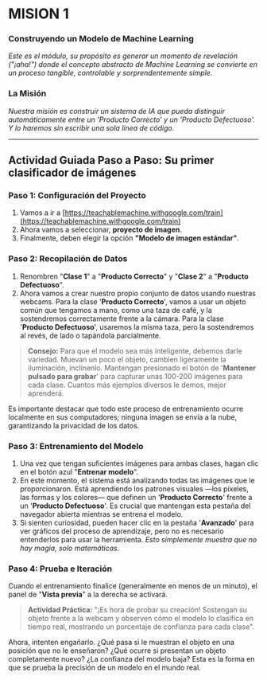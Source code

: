 # MISION 1
### Construyendo un Modelo de Machine Learning
*Este es el módulo, su propósito es generar un momento de revelación ("¡aha!") donde el concepto abstracto de Machine Learning se convierte en un proceso tangible, controlable y sorprendentemente simple.*

### La Misión
*Nuestra misión es construir un sistema de IA que pueda distinguir automáticamente entre un 'Producto Correcto' y un 'Producto Defectuoso'. Y lo haremos sin escribir una sola línea de código.*

***

## Actividad Guiada Paso a Paso: Su primer clasificador de imágenes

### Paso 1: Configuración del Proyecto
1.  Vamos a ir a [https://teachablemachine.withgoogle.com/train](https://teachablemachine.withgoogle.com/train)
2.  Ahora vamos a seleccionar, **proyecto de imagen**.
3.  Finalmente, deben elegir la opción **"Modelo de imagen estándar"**.

### Paso 2: Recopilación de Datos
1.  Renombren "**Clase 1**" a "**Producto Correcto**" y "**Clase 2**" a "**Producto Defectuoso**".
2.  Ahora vamos a crear nuestro propio conjunto de datos usando nuestras webcams. Para la clase '**Producto Correcto**', vamos a usar un objeto común que tengamos a mano, como una taza de café, y la sostendremos correctamente frente a la cámara. Para la clase '**Producto Defectuoso**', usaremos la misma taza, pero la sostendremos al revés, de lado o tapándola parcialmente.

> **Consejo:** Para que el modelo sea más inteligente, debemos darle variedad. Muevan un poco el objeto, cambien ligeramente la iluminación, inclínenlo. Mantengan presionado el botón de '**Mantener pulsado para grabar**' para capturar unas 100-200 imágenes para cada clase. Cuantos más ejemplos diversos le demos, mejor aprenderá.

Es importante destacar que todo este proceso de entrenamiento ocurre localmente en sus computadores; ninguna imagen se envía a la nube, garantizando la privacidad de los datos.

### Paso 3: Entrenamiento del Modelo
1.  Una vez que tengan suficientes imágenes para ambas clases, hagan clic en el botón azul "**Entrenar modelo**".
2.  En este momento, el sistema está analizando todas las imágenes que le proporcionaron. Está aprendiendo los patrones visuales —los píxeles, las formas y los colores— que definen un '**Producto Correcto**' frente a un '**Producto Defectuoso**'. Es crucial que mantengan esta pestaña del navegador abierta mientras se entrena el modelo.
3.  Si sienten curiosidad, pueden hacer clic en la pestaña '**Avanzado**' para ver gráficos del proceso de aprendizaje, pero no es necesario entenderlos para usar la herramienta. *Esto simplemente muestra que no hay magia, solo matemáticas.*

### Paso 4: Prueba e Iteración
Cuando el entrenamiento finalice (generalmente en menos de un minuto), el panel de "**Vista previa**" a la derecha se activará.

> **Actividad Práctica:** "¡Es hora de probar su creación! Sostengan su objeto frente a la webcam y observen cómo el modelo lo clasifica en tiempo real, mostrando un porcentaje de confianza para cada clase".

Ahora, intenten engañarlo. ¿Qué pasa si le muestran el objeto en una posición que no le enseñaron? ¿Qué ocurre si presentan un objeto completamente nuevo? ¿La confianza del modelo baja? Esta es la forma en que se prueba la precisión de un modelo en el mundo real.
